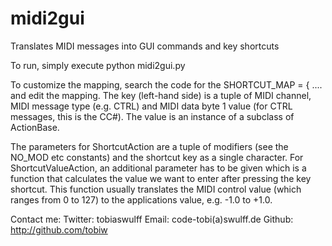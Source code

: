 midi2gui
========

Translates MIDI messages into GUI commands and key shortcuts

To run, simply execute
  python midi2gui.py

To customize the mapping, search the code for the
  SHORTCUT_MAP = { ....
and edit the mapping. The key (left-hand side) is a tuple of MIDI channel, MIDI
message type (e.g. CTRL) and MIDI data byte 1 value (for CTRL messages, this is
the CC#). The value is an instance of a subclass of ActionBase.

The parameters for ShortcutAction are a tuple of modifiers (see the NO_MOD etc
constants) and the shortcut key as a single character. For ShortcutValueAction,
an additional parameter has to be given which is a function that calculates the
value we want to enter after pressing the key shortcut. This function usually
translates the MIDI control value (which ranges from 0 to 127) to the
applications value, e.g. -1.0 to +1.0.


Contact me:
Twitter: tobiaswulff
Email: code-tobi(a)swulff.de
Github: http://github.com/tobiw
